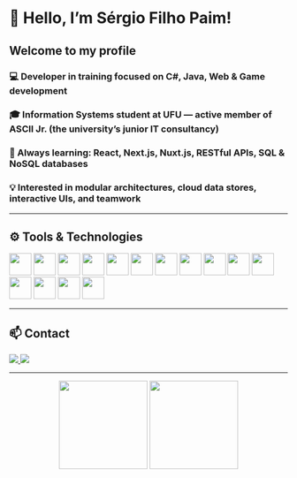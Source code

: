 # 👋 Hello, I’m Sérgio Filho Paim!  
## Welcome to my profile 

### 💻 Developer in training focused on C#, Java, Web & Game development  
### 🎓 Information Systems student at UFU — active member of ASCII Jr. (the university’s junior IT consultancy)  
### 🌱 Always learning: React, Next.js, Nuxt.js, RESTful APIs, SQL & NoSQL databases  
### 💡 Interested in modular architectures, cloud data stores, interactive UIs, and teamwork  

---

## ⚙️ Tools & Technologies

<p align="left">
  <img loading="lazy" src="https://cdn.jsdelivr.net/gh/devicons/devicon/icons/csharp/csharp-original.svg" width="40" height="40"/>
  <img loading="lazy" src="https://cdn.jsdelivr.net/gh/devicons/devicon/icons/dot-net/dot-net-original.svg" width="40" height="40"/>
  <img loading="lazy" src="https://cdn.jsdelivr.net/gh/devicons/devicon/icons/java/java-original.svg" width="40" height="40"/>
  <img loading="lazy" src="https://cdn.jsdelivr.net/gh/devicons/devicon/icons/react/react-original.svg" width="40" height="40"/>
  <img loading="lazy" src="https://cdn.jsdelivr.net/gh/devicons/devicon/icons/nextjs/nextjs-original.svg" width="40" height="40"/>
  <img loading="lazy" src="https://cdn.jsdelivr.net/gh/devicons/devicon/icons/nuxtjs/nuxtjs-original.svg" width="40" height="40"/>
  <img loading="lazy" src="https://cdn.jsdelivr.net/gh/devicons/devicon/icons/javascript/javascript-original.svg" width="40" height="40"/>
  <img loading="lazy" src="https://cdn.jsdelivr.net/gh/devicons/devicon/icons/html5/html5-original.svg" width="40" height="40"/>
  <img loading="lazy" src="https://cdn.jsdelivr.net/gh/devicons/devicon/icons/css3/css3-original.svg" width="40" height="40"/>
  <img loading="lazy" src="https://cdn.jsdelivr.net/gh/devicons/devicon/icons/sqlite/sqlite-original.svg" width="40" height="40"/>
  <img loading="lazy" src="https://cdn.jsdelivr.net/gh/devicons/devicon/icons/postgresql/postgresql-original.svg" width="40" height="40"/>
  <img loading="lazy" src="https://cdn.jsdelivr.net/gh/devicons/devicon/icons/mongodb/mongodb-original.svg" width="40" height="40"/>
  <img loading="lazy" src="https://cdn.jsdelivr.net/gh/devicons/devicon/icons/cosmosdb/cosmosdb-plain.svg" width="40" height="40"/>
  <img loading="lazy" src="https://cdn.jsdelivr.net/gh/devicons/devicon/icons/git/git-original.svg" width="40" height="40"/>
  <img loading="lazy" src="https://cdn.jsdelivr.net/gh/devicons/devicon/icons/unity/unity-original.svg" width="40" height="40"/>
</p>

---

## 📫 Contact

<p align="left">
  <a href="mailto:sergio.filho@outlook.com" target="_blank">
    <img loading="lazy" src="https://img.shields.io/badge/-Gmail-D14836?style=for-the-badge&logo=gmail&logoColor=white"/>
  </a>
  <a href="https://www.linkedin.com/in/sergiofilhopaim" target="_blank">
    <img loading="lazy" src="https://img.shields.io/badge/-LinkedIn-0077B5?style=for-the-badge&logo=linkedin&logoColor=white"/>
  </a>
</p>

---

<div align="center">
  <img loading="lazy" height="160em" src="https://github-readme-stats.vercel.app/api?username=sergiofpaim&show_icons=true&theme=dark&count_private=true"/>
  <img loading="lazy" height="160em" src="https://github-readme-stats.vercel.app/api/top-langs/?username=sergiofpaim&layout=compact&theme=dark"/>
</div>
